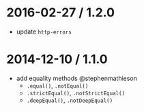 
2016-02-27 / 1.2.0
==================

* update `http-errors`

2014-12-10 / 1.1.0
==================

* add equality methods @stephenmathieson
  * `.equal()`, `.notEqual()`
  * `.strictEqual()`, `.notStrictEqual()`
  * `.deepEqual()`, `.notDeepEqual()`

